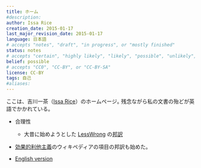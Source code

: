 ```yaml
---
title: ホーム
#description: 
author: Issa Rice
creation_date: 2015-01-17
last_major_revision_date: 2015-01-17
language: 日本語
# accepts "notes", "draft", "in progress", or "mostly finished"
status: notes
# accepts "certain", "highly likely", "likely", "possible", "unlikely", "highly unlikely", "remote", "impossible", "log", "emotional", or "fiction"
belief: possible
# accepts "CC0", "CC-BY", or "CC-BY-SA"
license: CC-BY
tags: 自己
#aliases: 
---
```


ここは、吉川一茶（[Issa Rice](about-me)）のホームページ｡
残念ながら私の文書の殆どが英語でかかれている。

- 合理性
    - 大昔に始めようとした [LessWrong]() の[邦訳](https://gourisei.wordpress.com/)

- [効果的利他主義](!wja)のウィキペディアの項目の邦訳も始めた。
- [English version](index)
